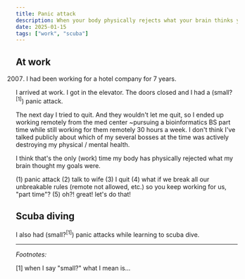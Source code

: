```yaml
---
title: Panic attack
description: When your body physically rejects what your brain thinks your goals are.
date: 2025-01-15
tags: ["work", "scuba"]
---
```


## At work

2007. I had been working for a hotel company for 7 years. 

I arrived at work. I got in the elevator.
The doors closed and I had a (small?<sup>[1]</sup>) panic attack.

The next day I tried to quit.
And they wouldn't let me quit, so I ended up working remotely from the med center ~pursuing a bioinformatics BS part time while still working for them remotely 30 hours a week.
I don't think I've talked publicly about which of my several bosses at the time was actively destroying my physical / mental health. 

I think that's the only (work) time my body has physically rejected what my brain thought my goals were.

(1) panic attack
(2) talk to wife
(3) I quit
(4) what if we break all our unbreakable rules (remote not allowed, etc.) so you keep working for us, "part time"?
(5) oh?! great! let's do that!

## Scuba diving

I also had (small?<sup>[1]</sup>) panic attacks while learning to scuba dive.


---

*Footnotes:*

[1] when I say "small?" what I mean is...
